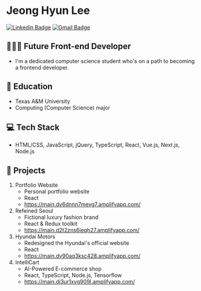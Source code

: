 # Jeong Hyun Lee 
[![Linkedin Badge](https://img.shields.io/badge/-LinkedIn-blue?style=flat-square&logo=Linkedin&logoColor=white&link=https://www.linkedin.com/in/jeong-hyun-lee-a5362319a/)](https://www.linkedin.com/in/jeong-hyun-lee-a5362319a/)
[![Gmail Badge](https://img.shields.io/badge/Gmail-d14836?style=flat-square&logo=Gmail&logoColor=white&link=mailto:lejhn1@gmail.com)](mailto:lejhn1@gmail.com)

## 👨🏻‍💻 Future Front-end Developer
- I'm a dedicated computer science student who's on a path to becoming a frontend developer.

## 🏫 Education
- Texas A&M University
- Computing (Computer Science) major

## 💻 Tech Stack
- HTML/CSS, JavaScript, jQuery, TypeScript, React, Vue.js, Next.js, Node.js

## 🚀 Projects
1. Portfolio Website
   - Personal portfolio website 
   - React
   - https://main.dv6dnnn7mevg7.amplifyapp.com/
2. Refeined Seoul
   - Fictional luxury fashion brand 
   - React & Redux toolkit
   - https://main.d2t2zns6ieqh27.amplifyapp.com/
3. Hyundai Motors
   - Redesigned the Hyundai's official website
   - React
   - https://main.dv90aq3ksc428.amplifyapp.com/
4. IntelliCart 
   - AI-Powered E-commerce shop
   - React, TypeScript, Node.js, Tensorflow
   - https://main.dj3ur1xvg909l.amplifyapp.com/


<!--
**JunLee8108/JunLee8108** is a ✨ _special_ ✨ repository because its `README.md` (this file) appears on your GitHub profile.

Here are some ideas to get you started:

- 🔭 I’m currently working on ...
- 🌱 I’m currently learning ...
- 👯 I’m looking to collaborate on ...
- 🤔 I’m looking for help with ...
- 💬 Ask me about ...
- 📫 How to reach me: ...
- 😄 Pronouns: ...
- ⚡ Fun fact: ...
-->
